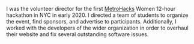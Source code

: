 I was the volunteer director for the first [MetroHacks](https://metrohacks.dev/ "MetroHacks Website") Women 12-hour hackathon in NYC in early 2020.
I directed a team of students to organize the event, find sponsors, and advertise to participants. Additionally, I worked with the developers of the
wider organization in order to overhaul their website and fix several outstanding software issues.
